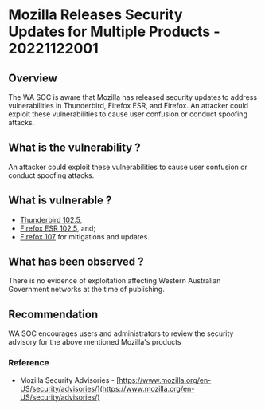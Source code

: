 # Mozilla Releases Security Updates for Multiple Products - 20221122001

## Overview

The WA SOC is aware that Mozilla has released security updates to address vulnerabilities in Thunderbird, Firefox ESR, and Firefox. An attacker could exploit these vulnerabilities to cause user confusion or conduct spoofing attacks.

## What is the vulnerability ?

An attacker could exploit these vulnerabilities to cause user confusion or conduct spoofing attacks.

## What is vulnerable ?

- [Thunderbird 102.5](https://www.mozilla.org/en-US/security/advisories/mfsa2022-49/),
- [Firefox ESR 102.5](https://www.mozilla.org/en-US/security/advisories/mfsa2022-48/), and;
- [Firefox 107](https://www.mozilla.org/en-US/security/advisories/mfsa2022-47/) for mitigations and updates.

## What has been observed ?

There is no evidence of exploitation affecting Western Australian Government networks at the time of publishing.

## Recommendation

WA SOC encourages users and administrators to review the security advisory for the above mentioned Mozilla's products

### Reference

- Mozilla Security Advisories - [https://www.mozilla.org/en-US/security/advisories/](https://www.mozilla.org/en-US/security/advisories/)

